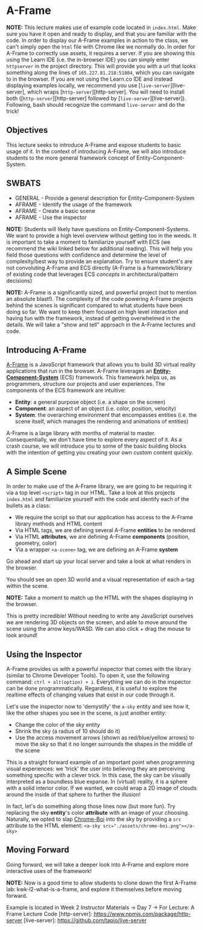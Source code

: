 # A-Frame

**NOTE:** This lecture makes use of example code located in `index.html`. Make sure you have it open and ready to display, and that you are familiar with the code. In order to display our A-Frame examples in action to the class, we can't simply open the `html` file with Chrome like we normally do. In order for A-Frame to correctly use assets, it requires a server. If you are showing this using the Learn IDE (i.e. the in-browser IDE) you can simply enter `httpserver` in the project directory. This will provide you with a url that looks something along the lines of `165.227.81.218:51804`, which you can navigate to in the browser. If you are not using the Learn.co IDE and instead displaying examples locally, we recommend you use [`live-server`][live-server], which wraps [`http-server`][http-server]. You will need to install both ([`http-server`][http-server] followed by [`live-server`][live-server]). Following, bash should recognize the command `live-server` and do the trick!


## Objectives

This lecture seeks to introduce A-Frame and expose students to basic usage of it. In the context of introducing A-Frame, we will also introduce students to the more general framework concept of Entity-Component-System.


## SWBATS

+ GENERAL - Provide a general description for Entity-Component-System
+ AFRAME - Identify the usage of the framework
+ AFRAME - Create a basic scene
+ AFRAME - Use the inspector

**NOTE:** Students will likely have questions on Entity-Component-Systems. We want to provide a high level overview without getting too in the weeds. It is important to take a moment to familiarize yourself with ECS (we recommend the wiki linked below for additional reading). This will help you field those questions with confidence and determine the level of complexity/best way to provide an explanation. Try to ensure student's are not convoluting A-Frame and ECS directly (A-Frame is a framework/library of existing code that leverages ECS _concepts_ in architectural/pattern decisions)

**NOTE:** A-Frame is a significantly sized, and powerful project (not to mention an absolute blast!). The complexity of the code powering A-Frame projects behind the scenes is significant compared to what students have been doing so far. We want to keep them focused on high level interaction and having fun with the framework, instead of getting overwhelmed in the details. We will take a "show and tell" approach in the A-Frame lectures and code.


## Introducing A-Frame

[A-Frame][a-frame-intro] is a JavaScript framework that allows you to build 3D virtual reality applications that run in the browser. A-Frame leverages an [**Entity-Component-System**][ecs] (ECS) framework. This framework helps us, as programmers, structure our projects and user experiences. The components of the ECS framework are intuitive:
  - **Entity**: a general purpose object (i.e. a shape on the screen)
  - **Component**: an aspect of an object (i.e. color, position, velocity)
  - **System**: the overarching environment that encompasses entities (i.e. the scene itself, which manages the rendering and animations of entities)

A-Frame is a large library with months of material to master. Consequentially, we don't have time to explore every aspect of it. As a crash course, we will introduce you to some of the basic building blocks with the intention of getting you creating your own custom content quickly.

## A Simple Scene

In order to make use of the A-Frame library, we are going to be requiring it via a top level `<script>` tag in our HTML. Take a look at this projects `index.html` and familiarize yourself with the code and identify each of the bullets as a class:
  - We require the script so that our application has access to the A-Frame library methods and HTML content
  - Via HTML tags, we are defining several A-Frame **entities** to be rendered
  - Via HTML **attributes**, we are defining A-Frame **components** (position, geometry, color)
  - Via a wrapper `<a-scene>` tag, we are defining an A-Frame **system**

Go ahead and start up your local server and take a look at what renders in the browser.

You should see an open 3D world and a visual representation of each a-tag within the scene.

**NOTE:** Take a moment to match up the HTML with the shapes displaying in the browser.

This is pretty incredible! Without needing to write any JavaScript ourselves we are rendering 3D objects on the screen, and able to move around the scene using the arrow keys/WASD. We can also click + drag the mouse to look around!

## Using the Inspector

A-Frame provides us with a powerful inspector that comes with the library (similar to Chrome Developer Tools). To open it, use the following command: `ctrl + alt(option) + i`. Everything we can do in the inspector can be done programmatically. Regardless, it is useful to explore the realtime effects of changing values that exist in our code through it.

Let's use the inspector now to 'demystify' the `a-sky` entity and see how it, like the other shapes you see in the scene, is just another entity:
  - Change the color of the sky entity
  - Shrink the sky (a radius of 10 should do it)
  - Use the access movement arrows (shown as red/blue/yellow arrows) to move the sky so that it no longer surrounds the shapes in the middle of the scene

This is a straight forward example of an important point when programming visual experiences: we 'trick' the user into believing they are perceiving something specific with a clever trick. In this case, the sky can be visually interpreted as a boundless blue expanse. In (virtual) reality, it is a sphere with a solid interior color. If we wanted, we could wrap a 2D image of clouds around the inside of that sphere to further the illusion!

In fact, let's do something along those lines now (but more fun). Try replacing the sky **entity**'s color **attribute** with an image of your choosing. Naturally, we opted to slap [Chrome-Boi][rejected-chrome-boi] into the sky by providing a `src` attribute to the HTML element: `<a-sky src="./assets/chrome-boi.png"></a-sky>`

## Moving Forward

Going forward, we will take a deeper look into A-Frame and explore more interactive uses of the framework!

**NOTE:** Now is a good time to allow students to clone down the first A-Frame lab: kwk-l2-what-is-a-frame, and explore it themselves before moving forward.

[rejected-chrome-boi]: "https://en.wikipedia.org/wiki/Draft:Chrome_Boi"
[ecs]: "https://en.wikipedia.org/wiki/Entity%E2%80%93component%E2%80%93system"
[a-frame-intro]: "https://aframe.io/docs/0.8.0/introduction/"
[example]: https://github.com/learn-co-curriculum/kwk-level-2-a-frame-lecture-code
Example is located in Week 2 Instructor Materials -> Day 7 -> For Lecture: A Frame Lecture Code
[http-server]: https://www.npmjs.com/package/http-server
[live-server]: https://github.com/tapio/live-server
